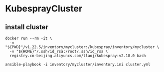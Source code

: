 # KubesprayCluster


## install cluster

```shell
docker run --rm -it \
  -v "${PWD}"/v1.22.5/inventory/mycluster:/kubespray/inventory/mycluster \
  -v "${HOME}"/.ssh/id_rsa:/root/.ssh/id_rsa \
  registry.cn-beijing.aliyuncs.com/llaoj/kubespray:v2.18.0 bash

ansible-playbook -i inventory/mycluster/inventory.ini cluster.yml

```
